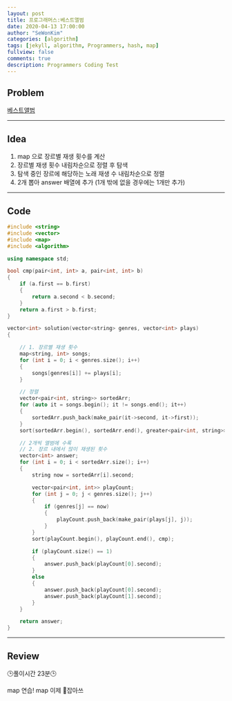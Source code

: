 ```yaml
---
layout: post
title: 프로그래머스:베스트앨범
date: 2020-04-13 17:00:00
author: "SeWonKim"
categories: [algorithm]
tags: [jekyll, algorithm, Programmers, hash, map]
fullview: false
comments: true
description: Programmers Coding Test
---
```


## Problem

[베스트앨범](https://programmers.co.kr/learn/courses/30/lessons/42579)

---

## Idea

1. map 으로 장르별 재생 횟수를 계산
2. 장르별 재생 횟수 내림차순으로 정렬 후 탐색
3. 탐색 중인 장르에 해당하는 노래 재생 수 내림차순으로 정렬
4. 2개 뽑아 answer 배열에 추가 (1개 밖에 없을 경우에는 1개만 추가)

---

## Code 
```cpp
#include <string>
#include <vector>
#include <map>
#include <algorithm>

using namespace std;

bool cmp(pair<int, int> a, pair<int, int> b)
{
    if (a.first == b.first)
    {
        return a.second < b.second;
    }
    return a.first > b.first;
}

vector<int> solution(vector<string> genres, vector<int> plays)
{

    // 1. 장르별 재생 횟수
    map<string, int> songs;
    for (int i = 0; i < genres.size(); i++)
    {
        songs[genres[i]] += plays[i];
    }

    // 정렬
    vector<pair<int, string>> sortedArr;
    for (auto it = songs.begin(); it != songs.end(); it++)
    {
        sortedArr.push_back(make_pair(it->second, it->first));
    }
    sort(sortedArr.begin(), sortedArr.end(), greater<pair<int, string>>());

    // 2개씩 앨범에 수록
    // 2. 장르 내에서 많이 재생된 횟수
    vector<int> answer;
    for (int i = 0; i < sortedArr.size(); i++)
    {
        string now = sortedArr[i].second;

        vector<pair<int, int>> playCount;
        for (int j = 0; j < genres.size(); j++)
        {
            if (genres[j] == now)
            {
                playCount.push_back(make_pair(plays[j], j));
            }
        }
        sort(playCount.begin(), playCount.end(), cmp);

        if (playCount.size() == 1)
        {
            answer.push_back(playCount[0].second);
        }
        else
        {
            answer.push_back(playCount[0].second);
            answer.push_back(playCount[1].second);
        }
    }

    return answer;
}
```
---

## Review

🕒풀이시간 23분🕒 

map 연습! map 이제 🍅잡아쓰